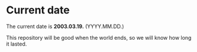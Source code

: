 # Current date

The current date is **2003.03.19.** (YYYY.MM.DD.)

This repository will be good when the world ends, so we will know how long it lasted.